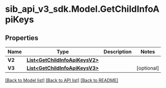 # sib_api_v3_sdk.Model.GetChildInfoApiKeys
## Properties

Name | Type | Description | Notes
------------ | ------------- | ------------- | -------------
**V2** | [**List&lt;GetChildInfoApiKeysV2&gt;**](GetChildInfoApiKeysV2.md) |  | 
**V3** | [**List&lt;GetChildInfoApiKeysV3&gt;**](GetChildInfoApiKeysV3.md) |  | [optional] 

[[Back to Model list]](../README.md#documentation-for-models) [[Back to API list]](../README.md#documentation-for-api-endpoints) [[Back to README]](../README.md)

